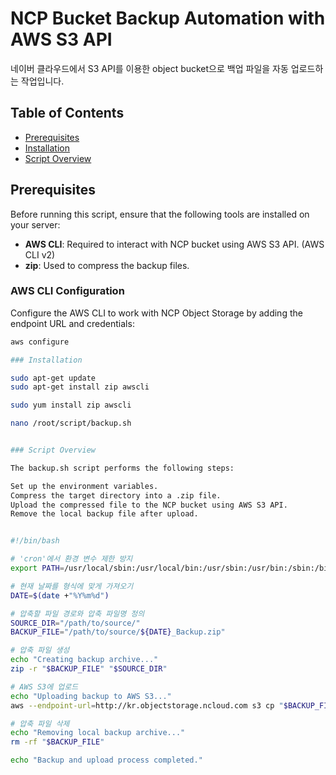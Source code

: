 # NCP Bucket Backup Automation with AWS S3 API

네이버 클라우드에서 S3 API를 이용한 object bucket으로 백업 파일을 자동 업로드하는 작업입니다.

## Table of Contents

- [Prerequisites](#prerequisites)
- [Installation](#installation)
- [Script Overview](#script-overview)

## Prerequisites

Before running this script, ensure that the following tools are installed on your server:

- **AWS CLI**: Required to interact with NCP bucket using AWS S3 API. (AWS CLI v2)
- **zip**: Used to compress the backup files.

### AWS CLI Configuration

Configure the AWS CLI to work with NCP Object Storage by adding the endpoint URL and credentials:

```bash
aws configure

### Installation

sudo apt-get update
sudo apt-get install zip awscli

sudo yum install zip awscli

nano /root/script/backup.sh


### Script Overview

The backup.sh script performs the following steps:

Set up the environment variables.
Compress the target directory into a .zip file.
Upload the compressed file to the NCP bucket using AWS S3 API.
Remove the local backup file after upload.


#!/bin/bash

# 'cron'에서 환경 변수 제한 방지
export PATH=/usr/local/sbin:/usr/local/bin:/usr/sbin:/usr/bin:/sbin:/bin

# 현재 날짜를 형식에 맞게 가져오기
DATE=$(date +"%Y%m%d")

# 압축할 파일 경로와 압축 파일명 정의
SOURCE_DIR="/path/to/source/"
BACKUP_FILE="/path/to/source/${DATE}_Backup.zip"

# 압축 파일 생성
echo "Creating backup archive..."
zip -r "$BACKUP_FILE" "$SOURCE_DIR"

# AWS S3에 업로드
echo "Uploading backup to AWS S3..."
aws --endpoint-url=http://kr.objectstorage.ncloud.com s3 cp "$BACKUP_FILE" s3://path/to/s3/

# 압축 파일 삭제
echo "Removing local backup archive..."
rm -rf "$BACKUP_FILE"

echo "Backup and upload process completed."
